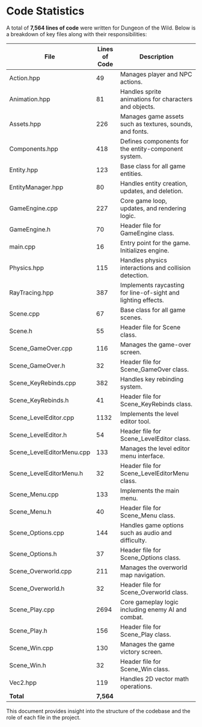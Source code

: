 # Code Statistics

A total of **7,564 lines of code** were written for Dungeon of the Wild. Below is a breakdown of key files along with their responsibilities:

| File | Lines of Code | Description |
|------|--------------|-------------|
| Action.hpp | 49 | Manages player and NPC actions. |
| Animation.hpp | 81 | Handles sprite animations for characters and objects. |
| Assets.hpp | 226 | Manages game assets such as textures, sounds, and fonts. |
| Components.hpp | 418 | Defines components for the entity-component system. |
| Entity.hpp | 123 | Base class for all game entities. |
| EntityManager.hpp | 80 | Handles entity creation, updates, and deletion. |
| GameEngine.cpp | 227 | Core game loop, updates, and rendering logic. |
| GameEngine.h | 70 | Header file for GameEngine class. |
| main.cpp | 16 | Entry point for the game. Initializes engine. |
| Physics.hpp | 115 | Handles physics interactions and collision detection. |
| RayTracing.hpp | 387 | Implements raycasting for line-of-sight and lighting effects. |
| Scene.cpp | 67 | Base class for all game scenes. |
| Scene.h | 55 | Header file for Scene class. |
| Scene_GameOver.cpp | 116 | Manages the game-over screen. |
| Scene_GameOver.h | 32 | Header file for Scene_GameOver class. |
| Scene_KeyRebinds.cpp | 382 | Handles key rebinding system. |
| Scene_KeyRebinds.h | 41 | Header file for Scene_KeyRebinds class. |
| Scene_LevelEditor.cpp | 1132 | Implements the level editor tool. |
| Scene_LevelEditor.h | 54 | Header file for Scene_LevelEditor class. |
| Scene_LevelEditorMenu.cpp | 133 | Manages the level editor menu interface. |
| Scene_LevelEditorMenu.h | 32 | Header file for Scene_LevelEditorMenu class. |
| Scene_Menu.cpp | 133 | Implements the main menu. |
| Scene_Menu.h | 40 | Header file for Scene_Menu class. |
| Scene_Options.cpp | 144 | Handles game options such as audio and difficulty. |
| Scene_Options.h | 37 | Header file for Scene_Options class. |
| Scene_Overworld.cpp | 211 | Manages the overworld map navigation. |
| Scene_Overworld.h | 32 | Header file for Scene_Overworld class. |
| Scene_Play.cpp | 2694 | Core gameplay logic including enemy AI and combat. |
| Scene_Play.h | 156 | Header file for Scene_Play class. |
| Scene_Win.cpp | 130 | Manages the game victory screen. |
| Scene_Win.h | 32 | Header file for Scene_Win class. |
| Vec2.hpp | 119 | Handles 2D vector math operations. |
| **Total** | **7,564** | |

This document provides insight into the structure of the codebase and the role of each file in the project.

